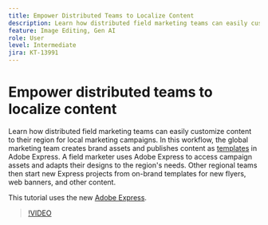```yaml
---
title: Empower Distributed Teams to Localize Content 
description: Learn how distributed field marketing teams can easily customize content to their region for local marketing campaigns
feature: Image Editing, Gen AI
role: User
level: Intermediate
jira: KT-13991
---
```

# Empower distributed teams to localize content

Learn how distributed field marketing teams can easily customize content to their region for local marketing campaigns. In this workflow, the global marketing team creates brand assets and publishes content as [templates](create-templates.md) in Adobe Express. A field marketer uses Adobe Express to access campaign assets and adapts their designs to the region's needs. Other regional teams then start new Express projects from on-brand templates for new flyers, web banners, and other content.

This tutorial uses the new [Adobe Express](https://www.adobe.com/express/).

>[!VIDEO](https://video.tv.adobe.com/v/3424391?quality=12&learn=on&hidetitle=true)
